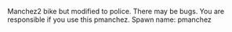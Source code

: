 Manchez2 bike but modified to police.
There may be bugs.
You are responsible if you use this pmanchez.
Spawn name: pmanchez
